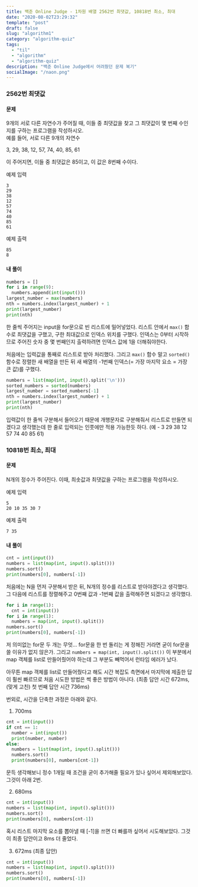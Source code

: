 ```yaml
---
title: 백준 Online Judge - 1차원 배열 2562번 최댓값, 10818번 최소, 최대
date: "2020-08-02T23:29:32"
template: "post"
draft: false
slug: "algorithm1"
category: "algorithm-quiz"
tags:
  - "til"
  - "algorithm"
  - "algorithm-quiz"
description: "백준 Online Judge에서 어려웠던 문제 복기"
socialImage: "/naon.png"
---
```


### 2562번 최댓값
#### 문제
9개의 서로 다른 자연수가 주어질 때, 이들 중 최댓값을 찾고 그 최댓값이 몇 번째 수인지를 구하는 프로그램을 작성하시오.<br>
예를 들어, 서로 다른 9개의 자연수

3, 29, 38, 12, 57, 74, 40, 85, 61

이 주어지면, 이들 중 최댓값은 85이고, 이 값은 8번째 수이다.

예제 입력
```
3
29
38
12
57
74
40
85
61
```

예제 출력
```
85
8
```

#### 내 풀이
```python
numbers = []
for i in range(9):
  numbers.append(int(input()))
largest_number = max(numbers)
nth = numbers.index(largest_number) + 1
print(largest_number)
print(nth)
```

한 줄씩 주어지는 input을 for문으로 빈 리스트에 밀어넣었다. 리스트 안에서 `max()` 함수로 최댓값을 구했고, 구한 최대값으로 인덱스 위치를 구했다. 인덱스는 0부터 시작하므로 주어진 숫자 중 몇 번째인지 출력하려면 인덱스 값에 1을 더해줘야한다.

처음에는 입력값을 통째로 리스트로 받아 처리했다. 그리고 `max()` 함수 말고 `sorted()` 함수로 정렬한 새 배열을 만든 뒤 새 배열의 -1번째 인덱스(= 가장 마지막 요소 = 가장 큰 값)를 구했다.

```python
numbers = list(map(int, input().split('\n')))
sorted_numbers = sorted(numbers)
largest_number = sorted_numbers[-1]
nth = numbers.index(largest_number) + 1
print(largest_number)
print(nth)
```

입력값이 한 줄씩 구분해서 들어오기 때문에 개행문자로 구분해줘서 리스트로 만들면 되겠다고 생각했는데 한 줄로 입력되는 인풋에만 적용 가능한듯 하다. (예 - 3 29 38 12 57 74 40 85 61)

### 10818번 최소, 최대
#### 문제
N개의 정수가 주어진다. 이때, 최솟값과 최댓값을 구하는 프로그램을 작성하시오.

예제 입력
```
5
20 10 35 30 7
```

예제 출력
```
7 35
```

#### 내 풀이
```python
cnt = int(input())
numbers = list(map(int, input().split()))
numbers.sort()
print(numbers[0], numbers[-1])
```

처음에는 N을 먼저 구분해서 받은 뒤, N개의 정수를 리스트로 받아야겠다고 생각했다. 그 다음에 리스트를 정렬해주고 0번째 값과 -1번째 값을 출력해주면 되겠다고 생각했다.

```python
for i in range(1):
  cnt = int(input())
for i in range(1):
  numbers = map(int, input().split())
numbers.sort()
print(numbers[0], numbers[-1])
```

저 의미없는 for문 두 개는 무엇... for문을 한 번 돌리는 게 정해진 거라면 굳이 for문을 쓸 이유가 없지 않은가. 그리고 `numbers = map(int, input().split())` 이 부분에서 map 객체를 list로 만들어줬어야 하는데 그 부분도 빼먹어서 런타임 에러가 났다.

아무튼 map 객체를 list로 만들어줬다고 해도 시간 복잡도 측면에서 마지막에 제출한 답이 훨씬 빠르므로 처음 시도한 방법은 썩 좋은 방법이 아니다. (최종 답안 시간 672ms, (맞게 고친) 첫 번째 답안 시간 736ms)

번외로, 시간을 단축한 과정은 아래와 같다.

1. 700ms

```python
cnt = int(input())
if cnt == 1:
  number = int(input())
  print(number, number)
else:
  numbers = list(map(int, input().split()))
  numbers.sort()
  print(numbers[0], numbers[cnt-1])
```

문득 생각해보니 정수 1개일 때 조건을 굳이 추가해줄 필요가 있나 싶어서 제외해보았다. 그것이 아래 2번.

2. 680ms

```python
cnt = int(input())
numbers = list(map(int, input().split()))
numbers.sort()
print(numbers[0], numbers[cnt-1])
```

혹시 리스트 마지막 요소를 뽑아낼 때 [-1]을 쓰면 더 빠를까 싶어서 시도해보았다. 그것이 최종 답안이고 8ms 더 줄었다.

3. 672ms (최종 답안)

```python
cnt = int(input())
numbers = list(map(int, input().split()))
numbers.sort()
print(numbers[0], numbers[-1])
```